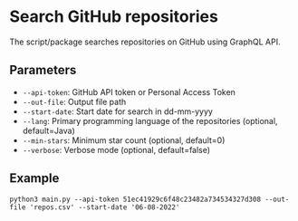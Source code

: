 # Search GitHub repositories
The script/package searches repositories on GitHub using GraphQL API. 

## Parameters
- `--api-token`: GitHub API token or Personal Access Token
- `--out-file`: Output file path
- `--start-date`: Start date for search in dd-mm-yyyy
- `--lang`: Primary programming language of the repositories (optional, default=Java)
- `--min-stars`: Minimum star count (optional, default=0)
- `--verbose`: Verbose mode (optional, default=false)

## Example
```shell
python3 main.py --api-token 51ec41929c6f48c23482a734534327d308 --out-file 'repos.csv' --start-date '06-08-2022'
```